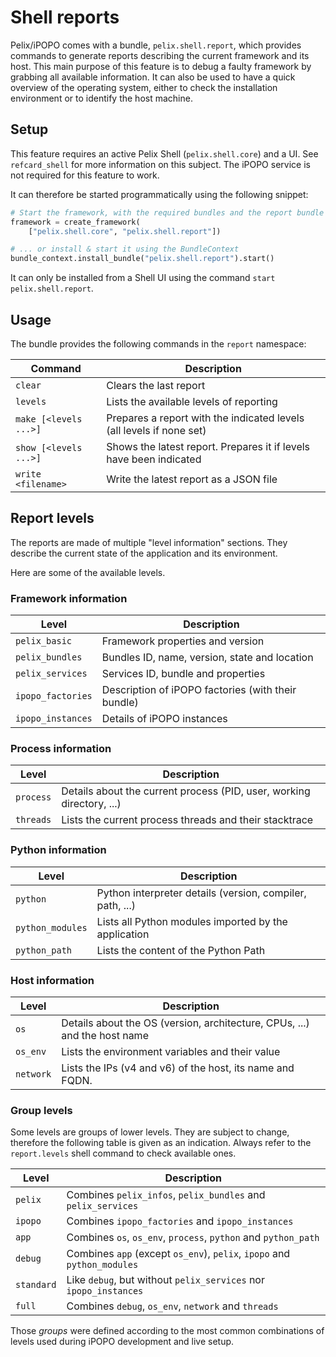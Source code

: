 # Shell reports

Pelix/iPOPO comes with a bundle, `pelix.shell.report`, which provides
commands to generate reports describing the current framework and its
host. This main purpose of this feature is to debug a faulty framework
by grabbing all available information. It can also be used to have a
quick overview of the operating system, either to check the installation
environment or to identify the host machine.

## Setup

This feature requires an active Pelix Shell (`pelix.shell.core`) and a
UI. See `refcard_shell` for more information on this subject. The iPOPO
service is not required for this feature to work.

It can therefore be started programmatically using the following
snippet:

```python
# Start the framework, with the required bundles and the report bundle
framework = create_framework(
    ["pelix.shell.core", "pelix.shell.report"])

# ... or install & start it using the BundleContext
bundle_context.install_bundle("pelix.shell.report").start()
```

It can only be installed from a Shell UI using the command
`start pelix.shell.report`.

## Usage

The bundle provides the following commands in the `report` namespace:

| Command | Description |
|----|----|
| `clear` | Clears the last report |
| `levels` | Lists the available levels of reporting |
| `make [<levels ...>]` | Prepares a report with the indicated levels (all levels if none set) |
| `show [<levels ...>]` | Shows the latest report. Prepares it if levels have been indicated |
| `write <filename>` | Write the latest report as a JSON file |

## Report levels

The reports are made of multiple "level information" sections. They
describe the current state of the application and its environment.

Here are some of the available levels.

### Framework information

| Level             | Description                                        |
|-------------------|----------------------------------------------------|
| `pelix_basic`     | Framework properties and version                   |
| `pelix_bundles`   | Bundles ID, name, version, state and location      |
| `pelix_services`  | Services ID, bundle and properties                 |
| `ipopo_factories` | Description of iPOPO factories (with their bundle) |
| `ipopo_instances` | Details of iPOPO instances                         |

### Process information

| Level | Description |
|----|----|
| `process` | Details about the current process (PID, user, working directory, ...) |
| `threads` | Lists the current process threads and their stacktrace |

### Python information

| Level | Description |
|----|----|
| `python` | Python interpreter details (version, compiler, path, ...) |
| `python_modules` | Lists all Python modules imported by the application |
| `python_path` | Lists the content of the Python Path |

### Host information

| Level | Description |
|----|----|
| `os` | Details about the OS (version, architecture, CPUs, ...) and the host name |
| `os_env` | Lists the environment variables and their value |
| `network` | Lists the IPs (v4 and v6) of the host, its name and FQDN. |

### Group levels

Some levels are groups of lower levels. They are subject to change,
therefore the following table is given as an indication. Always refer to
the `report.levels` shell command to check available ones.

| Level | Description |
|----|----|
| `pelix` | Combines `pelix_infos`, `pelix_bundles` and `pelix_services` |
| `ipopo` | Combines `ipopo_factories` and `ipopo_instances` |
| `app` | Combines `os`, `os_env`, `process`, `python` and `python_path` |
| `debug` | Combines `app` (except `os_env`), `pelix`, `ipopo` and `python_modules` |
| `standard` | Like `debug`, but without `pelix_services` nor `ipopo_instances` |
| `full` | Combines `debug`, `os_env`, `network` and `threads` |

Those *groups* were defined according to the most common combinations of
levels used during iPOPO development and live setup.
